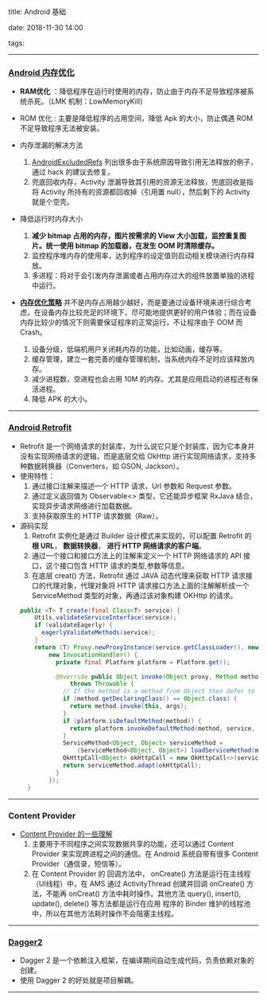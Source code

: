 title: Android 基础

date: 2018-11-30 14:00

tags:

------
### [Android 内存优化](https://mp.weixin.qq.com/s/Z7oMv0IgKWNkhLon_hFakg?)
  - **RAM优化** ：降低程序在运行时使用的内存，防止由于内存不足导致程序被系统杀死。（LMK 机制：LowMemoryKill）
  - ROM 优化 : 主要是降低程序的占用空间，降低 Apk 的大小，防止偶遇 ROM 不足导致程序无法被安装。

  - 内存泄漏的解决方法
    1. [AndroidExcludedRefs](https://github.com/square/leakcanary/blob/master/leakcanary-android/src/main/java/com/squareup/leakcanary/AndroidExcludedRefs.java) 列出很多由于系统原因导致引用无法释放的例子，通过 hack 的建议去修复。
    2. 兜底回收内存，Activity 泄漏导致其引用的资源无法释放，兜底回收是指将 Activity 所持有的资源都回收掉（引用置 null），然后剩下的 Activity 就是个空壳。
  - 降低运行时内存大小
    1. **减少 bitmap 占用的内存，图片按需求的 View 大小加载，监控重复图片。统一使用 bitmap 的加载器，在发生 OOM 时清除缓存。**
    2. 监控程序堆内存的使用率，达到程序的设定值则启动相关模块进行内存释放。
    3. 多进程：将对于会引发内存泄漏或者占用内存过大的组件放置单独的进程中运行。
  - **[内存优化策略](https://time.geekbang.org/column/article/71610)**
    并不是内存占用越少越好，而是要通过设备环境来进行综合考虑，在设备内存比较充足的环境下，尽可能地提供更好的用户体验；而在设备内存比较少的情况下则需要保证程序的正常运行，不让程序由于 OOM 而 Crash。
    1. 设备分级，低端机用户关闭耗内存的功能，比如动画，缓存等。
    2. 缓存管理，建立一套完善的缓存管理机制，当系统内存不足时应该释放内存。
    3. 减少进程数，空进程也会占用 10M 的内存。尤其是应用启动的进程还有保活进程。
    4. 降低 APK 的大小。

<!--more-->
---
### [Android Retrofit](https://square.github.io/retrofit/)
  - Retrofit 是一个网络请求的封装库，为什么说它只是个封装库，因为它本身并没有实现网络请求的逻辑，而是底层交给 OkHttp 进行实现网络请求，支持多种数据转换器（Converters，如 GSON, Jackson）。
  - 使用特性：
    1. 通过接口注解来描述一个 HTTP 请求，Url 参数和 Request 参数。
    2. 通过定义返回值为 Observable<> 类型，它还能异步框架 RxJava 结合，实现异步请求网络进行加载数据。
    3. 支持获取原生的 HTTP 请求数据（Raw）。
  - 源码实现
    1. Retrofit 实例化是通过 Builder 设计模式来实现的，可以配置 Retrofit 的 **根 URL**， **数据转换器**， **进行 HTTP 网络请求的客户端**。
    2. 通过一个接口和接口方法上的注解来定义一个 HTTP 网络请求的 API 接口，这个接口包含 HTTP 请求的类型,参数等信息。
    3. 在底层 creat() 方法，Retrofit 通过 JAVA 动态代理来获取 HTTP 请求接口的代理对象，代理对象将 HTTP 请求接口方法上面的注解解析成一个 ServiceMethod 类型的对象，再通过该对象构建 OKHttp 的请求。
    ```Java
    public <T> T create(final Class<T> service) {
        Utils.validateServiceInterface(service);
        if (validateEagerly) {
          eagerlyValidateMethods(service);
        }
        return (T) Proxy.newProxyInstance(service.getClassLoader(), new Class<?>[] { service },
            new InvocationHandler() {
              private final Platform platform = Platform.get();

              @Override public Object invoke(Object proxy, Method method, @Nullable Object[] args)
                  throws Throwable {
                // If the method is a method from Object then defer to normal invocation.
                if (method.getDeclaringClass() == Object.class) {
                  return method.invoke(this, args);
                }
                if (platform.isDefaultMethod(method)) {
                  return platform.invokeDefaultMethod(method, service, proxy, args);
                }
                ServiceMethod<Object, Object> serviceMethod =
                    (ServiceMethod<Object, Object>) loadServiceMethod(method);
                OkHttpCall<Object> okHttpCall = new OkHttpCall<>(serviceMethod, args);
                return serviceMethod.adapt(okHttpCall);
              }
            });
      }
    ```
---
### Content Provider

- [Content Provider 的一些理解](https://www.jianshu.com/p/c70ae80cf64d)
  1. 主要用于不同程序之间实现数据共享的功能，还可以通过 Content Provider 来实现跨进程之间的通信。在 Android 系统自带有很多 Content Provider（通信录，短信等）。
  2. 在 Content Provider 的 回调方法中， onCreate() 方法是运行在主线程（UI线程）中，在 AMS 通过 ActivityThread 创建并回调 onCreate() 方法，不能再 onCreat() 方法中耗时操作。其他方法 query(), insert(), update(), delete() 等方法都是运行在应用 程序的 Binder 维护的线程池中，所以在其他方法耗时操作不会阻塞主线程。

----
### [Dagger2](https://www.jianshu.com/p/24af4c102f62)
  - Dagger 2 是一个依赖注入框架，在编译期间自动生成代码，负责依赖对象的创建。
  - 使用 Dagger 2 的好处就是项目解耦。

---
